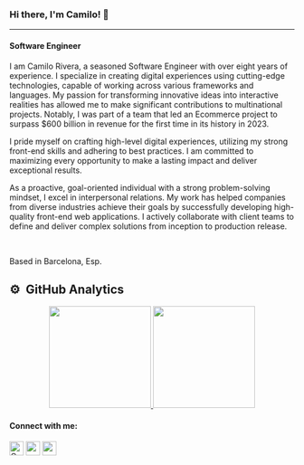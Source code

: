 ### Hi there, I'm Camilo! 👋
---
<h4 align="start">Software Engineer</h3> 

<p>I am Camilo Rivera, a seasoned Software Engineer with over eight years of experience. I specialize in creating digital experiences using cutting-edge technologies, capable of working across various frameworks and languages. My passion for transforming innovative ideas into interactive realities has allowed me to make significant contributions to multinational projects. Notably, I was part of a team that led an Ecommerce project to surpass $600 billion in revenue for the first time in its history in 2023.</p>

<p>I pride myself on crafting high-level digital experiences, utilizing my strong front-end skills and adhering to best practices. I am committed to maximizing every opportunity to make a lasting impact and deliver exceptional results.

<p> As a proactive, goal-oriented individual with a strong problem-solving mindset, I excel in interpersonal relations. My work has helped companies from diverse industries achieve their goals by successfully developing high-quality front-end web applications. I actively collaborate with client teams to define and deliver complex solutions from inception to production release.</p>

<br>
<p>Based in Barcelona, Esp.</p>


## ⚙️ &nbsp;GitHub Analytics

<p align="center">
<a href="https://github.com/contracamilo">
  <img height="180em" src="https://github-readme-stats-eight-theta.vercel.app/api?username=contracamilo&show_icons=true&theme=algolia&include_all_commits=true&count_private=true"/>
  <img height="180em" src="https://github-readme-stats-eight-theta.vercel.app/api/top-langs/?username=contracamilo&layout=compact&langs_count=8&theme=algolia"/>
</a>
</p>


<h4 align="left">Connect with me:</h4>  
<p align="left">  
<a href="https://twitter.com/CamiOs6" target="_blank"><img align="center" src="https://i.ibb.co/M76GHd7/icons8-twitter-50.png" alt="CamiOs6" height="25" width="25" /></a>  
<a href="https://www.linkedin.com/in/camilo-rivera-q/?locale=en_US" target="_blank"><img align="center" src="https://i.ibb.co/DMDtZ81/icons8-linkedin-50.png" alt="camilo-rivera-quintero-395266b3" height="25" width="25" /></a>   
<a href="https://www.camilorivera.click" target="_blank"><img align="center" src="https://i.ibb.co/Rv62tjR/icons8-website-64.png" alt="www.camilorivera.xyz" height="25" width="25" /></a>  
</p>
